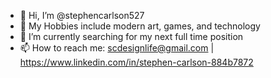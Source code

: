- 👋 Hi, I’m @stephencarlson527
- 👀 My Hobbies include modern art, games, and technology
- 🌱 I’m currently searching for my next full time position
- 📫 How to reach me: scdesignlife@gmail.com | https://www.linkedin.com/in/stephen-carlson-884b7872

<!---
stephencarlson527/stephencarlson527 is a ✨ special ✨ repository because its `README.md` (this file) appears on your GitHub profile.
You can click the Preview link to take a look at your changes.
--->
